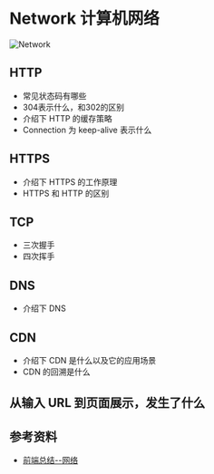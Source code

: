 # Network 计算机网络

![Network](https://github.com/dancingjasonxiao/mind-map/tree/main/assets/Network.png)

## HTTP

- 常见状态码有哪些
- 304表示什么，和302的区别
- 介绍下 HTTP 的缓存策略
- Connection 为 keep-alive 表示什么

## HTTPS

- 介绍下 HTTPS 的工作原理
- HTTPS 和 HTTP 的区别

## TCP

- 三次握手
- 四次挥手

## DNS

- 介绍下 DNS

## CDN

- 介绍下 CDN 是什么以及它的应用场景
- CDN 的回溯是什么

## 从输入 URL 到页面展示，发生了什么

## 参考资料

- [前端总结--网络](https://segmentfault.com/a/1190000019109535)
